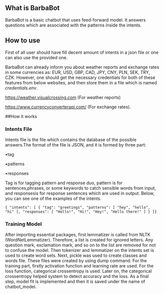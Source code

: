 ## What is BarbaBot

BarbaBot is a basic chatbot that uses feed-forward model. It answers questions which are associated with the patterns inside the intents.

## How to use
First of all user should have fill decent amount of intents in a json file or one can also use the provided one.

BarbaBot can already inform you about weather reports and exchange rates in some currencies as: EUR, USD, GBP, CAD, JPY, CNY, PLN, SEK, TRY, CZK. However, one should get the necessary credentials for both of these features from below websites, and then
store them in a file which is named *credentials.env*.

https://weather.visualcrossing.com (For weather reports) 

https://www.currencyconverterapi.com/ (For exchange rates).

##How it works

### Intents File
Intents file is the file which contains the database of the possible answers.The format of the file is JSON, and it is formed by three part:

•tag

•patterns

•responses

Tag  is  for  tagging  pattern  and  response  duo,  pattern  is  for  sentences,phrases, or some keywords to catch sensible words from input, and responsesis for response sentences which are used in output.  Below, you can see one of the examples of the intents.

`{
  "intents": [
    {
      "tag": "greetings",
      "patterns": [
        "hey",
        "hello",
        "hi"
      ],
      "responses": [
        "Hello!",
        "Hi!",
        "Hey!",
        "Hello there!"
      ]
    }
]}
`

### Training Model

After importing essential packages, first lemmatizer is called from NLTK (WordNetLemmatizer). Therefore, a list is created for ignored letters. Any question mark, exclamation mark, and
so on to the list are removed for not to confuse the model. Then tokenizer and lemmatizer on the intents set is used to create word sets. Next, pickle was used to create classes and words file. These files were created by using dump command. For the training part, firstly activation function and learning rate are used. For the loss function, categorical crossentropy is used. Later on, the categorical crossentropy helped system to detect accuracy and the loss. As a final step, model fit is implemented and then it is saved under the name of chatbot_model.

